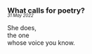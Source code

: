 ### What calls for poetry?
<p style="margin:0; margin-top: -1.25rem">
  <em>
    <small><small>31 May 2022</small></small>
  </em>
</p>

She does,  
the one  
whose voice you know.  